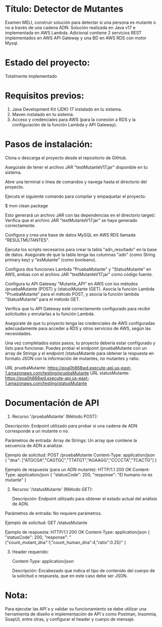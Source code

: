 # Título: Detector de Mutantes
Examen MELI, construir solución para detectar si una persona es mutante o no a través de una cadena ADN. Solución realizada en Java v17 e implementada en AWS Lambda.
Adicional contiene 2 servicios REST implementados en AWS API Gateway
y una BD en AWS RDS con motor Mysql.

# Estado del proyecto:
Totalmente implementado 

# Requisitos previos:

1. Java Development Kit (JDK) 17 instalado en tu sistema.
2. Maven instalado en tu sistema.
3. Acceso y credenciales para AWS (para la conexión a RDS y la configuración de la función Lambda y API Gateway).

# Pasos de instalación:

Clona o descarga el proyecto desde el repositorio de GitHub.

Asegúrate de tener el archivo JAR "testMutanteV17.jar" disponible en tu sistema.

Abre una terminal o línea de comandos y navega hasta el directorio del proyecto.

Ejecuta el siguiente comando para compilar y empaquetar el proyecto:

$ mvn clean package

Esto generará un archivo JAR con las dependencias en el directorio target/. Verifica que el archivo JAR "testMutanteV17.jar" se haya generado correctamente.

Configura y crea una base de datos MySQL en AWS RDS llamada "RESULTMUTANTES".

Ejecuta los scripts necesarios para crear la tabla "adn_resultado" en la base de datos. Asegúrate de que la tabla tenga las columnas "adn" (como String primary key) y "esMutante" (como booleano).

Configura dos funciones Lambda "PruebaMutante" y "StatusMutante" en AWS, ambas con el archivo JAR "testMutanteV17.jar" como código fuente.

Configura tu API Gateway "Mutante_API" en AWS con los métodos /pruebaMutante (POST) y /statusMutante (GET). Asocia la función Lambda "PruebaMutante" para el método POST, y asocia la función lambda "StatusMutante" para el método GET.

Verifica que tu API Gateway esté correctamente configurado para recibir solicitudes y enrutarlas a tu función Lambda.

Asegúrate de que tu proyecto tenga las credenciales de AWS configuradas adecuadamente para acceder a RDS y otros servicios de AWS, según las necesidades.

Una vez completados estos pasos, tu proyecto debería estar configurado y listo para funcionar. Puedes probar el endpoint /pruebaMutante con un array de Strings y el endpoint /statusMutante para obtener la respuesta en formato JSON con la información de mutantes, no mutantes y ratio.

URL pruebaMutante: https://eoa0h868wd.execute-api.us-east-1.amazonaws.com/testing/pruebaMutante
URL statusMutante: https://eoa0h868wd.execute-api.us-east-1.amazonaws.com/testing/statusMutante

# Documentación de API

1. Recurso '/pruebaMutante' (Método POST):
  
  Descripción: Endpoint utilizado para probar si una cadena de ADN corresponde a un mutante o no.
  
  Parámetros de entrada:
    Array de Strings: Un array que contiene la secuencia de ADN a analizar.
 
 Ejemplo de solicitud:
    POST /pruebaMutante
      Content-Type: application/json
      {
        "dna": ["ATGCGA","CAGTGC","TTATGT","AGAAGG","CCCCTA","TCACTG"]
      }
  
  Ejemplo de respuesta (para un ADN mutante):
     HTTP/1.1 200 OK
     Content-Type: application/json
      {
        "statusCode": 200,
        "response": "El humano no es mutante"
      }
      
2. Recurso '/statusMutante' (Método GET):
   
   Descripción: Endpoint utilizado para obtener el estado actual del análisis de ADN.
  
  Parámetros de entrada: No requiere parámetros.
   
   Ejemplo de solicitud:
     GET /statusMutante
   
   Ejemplo de respuesta:
    HTTP/1.1 200 OK
    Content-Type: application/json
      {
        "statusCode": 200,
        "response": "{\"count_mutant_dna\":1,\"count_human_dna\":4,\"ratio\":0.25}"
      }
  
 3. Header requerido:
    
    Content-Type: application/json
    
    Descripción: Encabezado que indica el tipo de contenido del cuerpo de la solicitud o respuesta, que en este caso debe   ser JSON.
    
# Nota:
Para ejecutar las API´s y validar su funcionamiento se debe utilizar una herramienta de diseño e implementación de API´s como Postman, Insomnia, SoapUI, entre otras, y configurar el header y cuerpo de mensaje.
    
